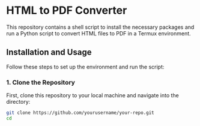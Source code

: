 # HTML to PDF Converter

This repository contains a shell script to install the necessary packages and run a Python script to convert HTML files to PDF in a Termux environment.

## Installation and Usage

Follow these steps to set up the environment and run the script:

### 1. Clone the Repository

First, clone this repository to your local machine and navigate into the directory:

```sh
git clone https://github.com/yourusername/your-repo.git
cd 
